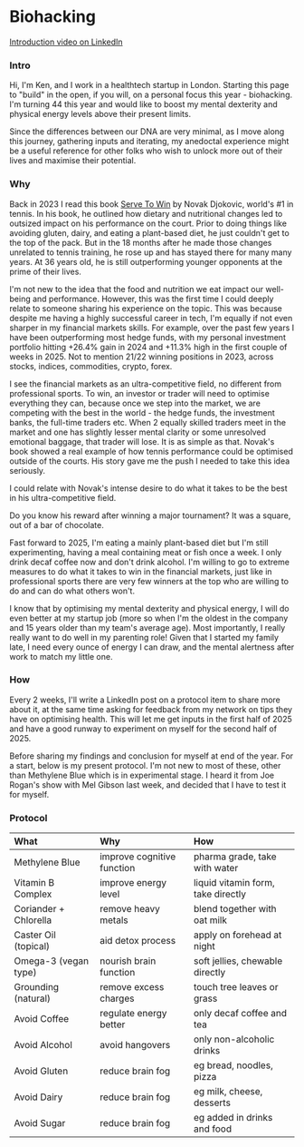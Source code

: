 # Biohacking
[Introduction video on LinkedIn](https://www.linkedin.com/posts/kensoh_hi-guys-im-turning-44-soon-and-i-think-activity-7286335586817179649-U2US)

### Intro
Hi, I'm Ken, and I work in a healthtech startup in London. Starting this page to "build" in the open, if you will, on a personal focus this year - biohacking. I'm turning 44 this year and would like to boost my mental dexterity and physical energy levels above their present limits.

Since the differences between our DNA are very minimal, as I move along this journey, gathering inputs and iterating, my anedoctal experience might be a useful reference for other folks who wish to unlock more out of their lives and maximise their potential.

### Why
Back in 2023 I read this book [Serve To Win](https://www.amazon.co.uk/Serve-Win-Gluten-free-Physical-Excellence/dp/0552170534) by Novak Djokovic, world's #1 in tennis. In his book, he outlined how dietary and nutritional changes led to outsized impact on his performance on the court. Prior to doing things like avoiding gluten, dairy, and eating a plant-based diet, he just couldn't get to the top of the pack. But in the 18 months after he made those changes unrelated to tennis training, he rose up and has stayed there for many many years. At 36 years old, he is still outperforming younger opponents at the prime of their lives.

I'm not new to the idea that the food and nutrition we eat impact our well-being and performance. However, this was the first time I could deeply relate to someone sharing his experience on the topic. This was because despite me having a highly successful career in tech, I'm equally if not even sharper in my financial markets skills. For example, over the past few years I have been outperforming most hedge funds, with my personal investment portfolio hitting +26.4% gain in 2024 and +11.3% high in the first couple of weeks in 2025. Not to mention 21/22 winning positions in 2023, across stocks, indices, commodities, crypto, forex.

I see the financial markets as an ultra-competitive field, no different from professional sports. To win, an investor or trader will need to optimise everything they can, because once we step into the market, we are competing with the best in the world - the hedge funds, the investment banks, the full-time traders etc. When 2 equally skilled traders meet in the market and one has slightly lesser mental clarity or some unresolved emotional baggage, that trader will lose. It is as simple as that. Novak's book showed a real example of how tennis performance could be optimised outside of the courts. His story gave me the push I needed to take this idea seriously.

I could relate with Novak's intense desire to do what it takes to be the best in his ultra-competitive field.

Do you know his reward after winning a major tournament? It was a square, out of a bar of chocolate.

Fast forward to 2025, I'm eating a mainly plant-based diet but I'm still experimenting, having a meal containing meat or fish once a week. I only drink decaf coffee now and don't drink alcohol. I'm willing to go to extreme measures to do what it takes to win in the financial markets, just like in professional sports there are very few winners at the top who are willing to do and can do what others won't.

I know that by optimising my mental dexterity and physical energy, I will do even better at my startup job (more so when I'm the oldest in the company and 15 years older than my team's average age). Most importantly, I really really want to do well in my parenting role! Given that I started my family late, I need every ounce of energy I can draw, and the mental alertness after work to match my little one.

### How
Every 2 weeks, I'll write a LinkedIn post on a protocol item to share more about it, at the same time asking for feedback from my network on tips they have on optimising health. This will let me get inputs in the first half of 2025 and have a good runway to experiment on myself for the second half of 2025.

Before sharing my findings and conclusion for myself at end of the year. For a start, below is my present protocol. I'm not new to most of these, other than Methylene Blue which is in experimental stage. I heard it from Joe Rogan's show with Mel Gibson last week, and decided that I have to test it for myself.

### Protocol
What|Why|How
:--|:---|:--
Methylene Blue|improve cognitive function|pharma grade, take with water
Vitamin B Complex|improve energy level|liquid vitamin form, take directly
Coriander + Chlorella|remove heavy metals|blend together with oat milk
Caster Oil (topical)|aid detox process|apply on forehead at night
Omega-3 (vegan type)|nourish brain function|soft jellies, chewable directly
Grounding (natural)|remove excess charges|touch tree leaves or grass
Avoid Coffee|regulate energy better|only decaf coffee and tea
Avoid Alcohol|avoid hangovers|only non-alcoholic drinks
Avoid Gluten|reduce brain fog|eg bread, noodles, pizza
Avoid Dairy|reduce brain fog|eg milk, cheese, desserts
Avoid Sugar|reduce brain fog|eg added in drinks and food
